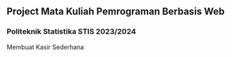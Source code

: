 ## Project Mata Kuliah Pemrograman Berbasis Web
### Politeknik Statistika STIS 2023/2024

Membuat Kasir Sederhana
